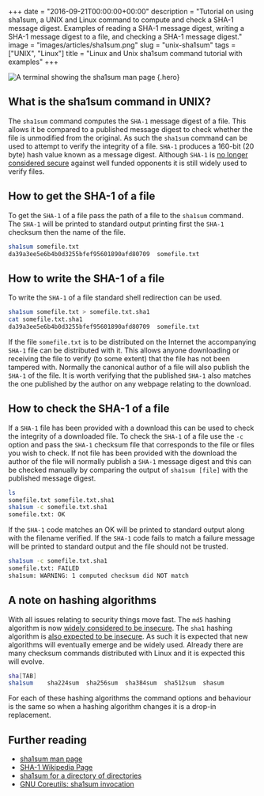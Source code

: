 +++
date = "2016-09-21T00:00:00+00:00"
description = "Tutorial on using sha1sum, a UNIX and Linux command to compute and check a SHA-1 message digest. Examples of reading a SHA-1 message digest, writing a SHA-1 message digest to a file, and checking a SHA-1 message digest."
image = "images/articles/sha1sum.png"
slug = "unix-sha1sum"
tags = ["UNIX", "Linux"]
title = "Linux and Unix sha1sum command tutorial with examples"
+++

<!-- prettier-ignore -->
![A terminal showing the sha1sum man page][2]
{.hero}

## What is the sha1sum command in UNIX?

The `sha1sum` command computes the `SHA-1` message digest of a file. This allows
it be compared to a published message digest to check whether the file is
unmodified from the original. As such the `sha1sum` command can be used to
attempt to verify the integrity of a file. `SHA-1` produces a 160-bit (20 byte)
hash value known as a message digest. Although `SHA-1` is [no longer considered
secure][4] against well funded opponents it is still widely used to verify
files.

## How to get the SHA-1 of a file

To get the `SHA-1` of a file pass the path of a file to the `sha1sum` command.
The `SHA-1` will be printed to standard output printing first the `SHA-1`
checksum then the name of the file.

```sh
sha1sum somefile.txt
da39a3ee5e6b4b0d3255bfef95601890afd80709  somefile.txt
```

## How to write the SHA-1 of a file

To write the `SHA-1` of a file standard shell redirection can be used.

```sh
sha1sum somefile.txt > somefile.txt.sha1
cat somefile.txt.sha1
da39a3ee5e6b4b0d3255bfef95601890afd80709  somefile.txt
```

If the file `somefile.txt` is to be distributed on the Internet the accompanying
`SHA-1` file can be distributed with it. This allows anyone downloading or
receiving the file to verify (to some extent) that the file has not been
tampered with. Normally the canonical author of a file will also publish the
`SHA-1` of the file. It is worth verifying that the published `SHA-1` also
matches the one published by the author on any webpage relating to the download.

## How to check the SHA-1 of a file

If a `SHA-1` file has been provided with a download this can be used to check
the integrity of a downloaded file. To check the `SHA-1` of a file use the `-c`
option and pass the `SHA-1` checksum file that corresponds to the file or files
you wish to check. If not file has been provided with the download the author of
the file will normally publish a `SHA-1` message digest and this can be checked
manually by comparing the output of `sha1sum [file]` with the published message
digest.

```sh
ls
somefile.txt somefile.txt.sha1
sha1sum -c somefile.txt.sha1
somefile.txt: OK
```

If the `SHA-1` code matches an OK will be printed to standard output along with
the filename verified. If the `SHA-1` code fails to match a failure message will
be printed to standard output and the file should not be trusted.

```sh
sha1sum -c somefile.txt.sha1
somefile.txt: FAILED
sha1sum: WARNING: 1 computed checksum did NOT match
```

## A note on hashing algorithms

With all issues relating to security things move fast. The `md5` hashing
algorithm is now [widely considered to be insecure][5]. The `sha1` hashing
algorithm is [also expected to be insecure][6]. As such it is expected that new
algorithms will eventually emerge and be widely used. Already there are many
checksum commands distributed with Linux and it is expected this will evolve.

```sh
sha[TAB]
sha1sum    sha224sum  sha256sum  sha384sum  sha512sum  shasum
```

For each of these hashing algorithms the command options and behaviour is the
same so when a hashing algorithm changes it is a drop-in replacement.

## Further reading

- [sha1sum man page][1]
- [SHA-1 Wikipedia Page][3]
- [sha1sum for a directory of directories][7]
- [GNU Coreutils: sha1sum invocation][8]

[1]: https://linux.die.net/man/1/sha1sum
[2]: /images/articles/sha1sum.png "Linux and Unix sha1sum command"
[3]: https://en.wikipedia.org/wiki/SHA-1
[4]: https://www.schneier.com/blog/archives/2005/02/cryptanalysis_o.html
[5]:
  http://www.dailytech.com/MD5+Is+Officially+Insecure+Hackers+Break+SSL+Certificates+Impersonate+CA/article13842.htm
[6]:
  http://arstechnica.com/security/2012/10/sha1-crypto-algorithm-could-fall-by-2018/
[7]:
  http://superuser.com/questions/458326/sha1sum-for-a-directory-of-directories
[8]:
  https://www.gnu.org/software/coreutils/manual/html_node/sha1sum-invocation.html
